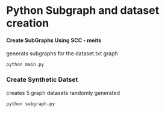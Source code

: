 # Python Subgraph and dataset creation

#### Create SubGraphs Using SCC - meits

generats subgraphs for the dataset.txt graph

```
python main.py
```

### Create Synthetic Datset

creates 5 graph datasets randomly generated

```
python subgraph.py
```
